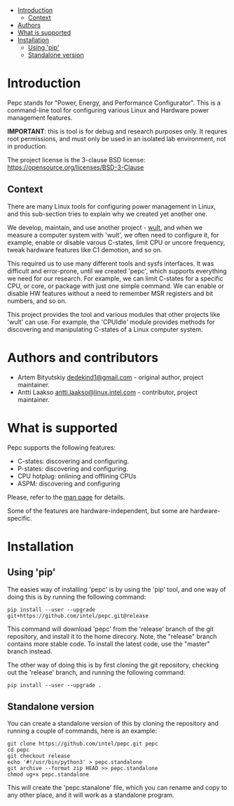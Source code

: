 <!--
-*- coding: utf-8 -*-
vim: ts=4 sw=4 tw=100 et ai si

# Copyright (C) 2020-2021 Intel Corporation
# SPDX-License-Identifier: BSD-3-Clause

Author: Artem Bityutskiy <artem.bityutskiy@linux.intel.com>
-->
- [Introduction](#introduction)
  - [Context](#tool-context)
- [Authors](#authors)
- [What is supported](#what-is-supported)
- [Installation](#installation)
  - [Using 'pip'](#installation-pip)
  - [Standalone version](#installation-pip)

# Introduction

Pepc stands for "Power, Energy, and Performance Configurator". This is a command-line tool for
configuring various Linux and Hardware power management features.

**IMPORTANT**: this is tool is for debug and research purposes only. It requres root permissions,
and must only be used in an isolated lab environment, not in production.

The project license is the 3-clause BSD license: https://opensource.org/licenses/BSD-3-Clause

## Context

There are many Linux tools for configuring power management in Linux, and this sub-section tries to
explain why we created yet another one.

We develop, maintain, and use another project - [wult](https://github.com/intel/wult), and when we
measure a computer system with 'wult', we often need to configure it, for example, enable or disable
varous C-states, limit CPU or uncore frequency, tweak hardware features like C1 demotion, and so on.

This required us to use many different tools and sysfs interfaces. It was difficult and error-prone,
until we created 'pepc', which supports everything we need for our research. For example, we can
limit C-states for a specific CPU, or core, or package with just one simple command. We can enable
or disable HW features without a need to remember MSR registers and bit numbers, and so on.

This project provides the tool and various modules that other projects like 'wult' can use. For
example, the 'CPUIdle' module provides methods for discovering and manipulating C-states of a Linux
computer system.

# Authors and contributors

* Artem Bityutskiy <dedekind1@gmail.com> - original author, project maintainer.
* Antti Laakso <antti.laakso@linux.intel.com> - contributor, project maintainer.

# What is supported

Pepc supports the following features:
* C-states: discovering and configuring.
* P-states: discovering and configuring.
* CPU hotplug: onlining and offlining CPUs
* ASPM: discovering and configuring

Please, refer to the [man page](docs/man1/pepc.1) for details.

Some of the features are hardware-independent, but some are hardware-specific.

# Installation

## Using 'pip'

The easies way of installing 'pepc' is by using the 'pip' tool, and one way of doing this is by
running the following command:

```
pip install --user --upgrade git+https://github.com/intel/pepc.git@release
```

This command will download 'pepc' from the 'release' branch of the git repository, and install it to
the home direcory. Note, the "release" branch contains more stable code. To install the latest code,
use the "master" branch instead.

The other way of doing this is by first cloning the git repository, checking out the 'release'
branch, and running the following command:

```
pip install --user --upgrade .
```

## Standalone version

You can create a standalone version of this by cloning the repository and running a couple of
commands, here is an example:

```
git clone https://github.com/intel/pepc.git pepc
cd pepc
git checkout release
echo '#!/usr/bin/python3' > pepc.standalone
git archive --format zip HEAD >> pepc.standalone
chmod ug+x pepc.standalone
```

This will create the 'pepc.stanalone' file, which you can rename and copy to any other place, and it
will work as a standalone program.
